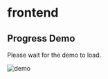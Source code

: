 # frontend

## Progress Demo

Please wait for the demo to load.

![demo](https://github.com/i-llm-group/frontend/assets/107245128/be6b76bf-71c0-458f-9f8b-4fec212da4e0)
